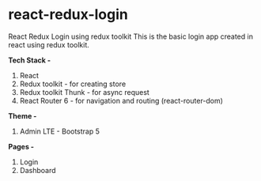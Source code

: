 # react-redux-login
React Redux Login using redux toolkit 
This is the basic login app created in react using redux toolkit.

**Tech Stack -**
1) React
2) Redux toolkit - for creating store
3) Redux toolkit Thunk - for async request
4) React Router 6 - for navigation and routing (react-router-dom)

**Theme -**

1) Admin LTE - Bootstrap 5

**Pages -**

1) Login
2) Dashboard
